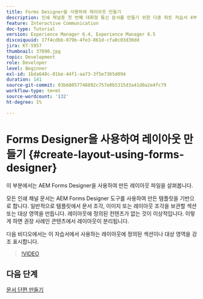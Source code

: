 ```yaml
---
title: Forms Designer을 사용하여 레이아웃 만들기
description: 인쇄 채널용 첫 번째 대화형 통신 문서를 만들기 위한 다중 파트 자습서 4부입니다. 이 부분에서는 AEM Forms Designer을 사용하여 만든 레이아웃 파일을 살펴봅니다.
feature: Interactive Communication
doc-type: Tutorial
version: Experience Manager 6.4, Experience Manager 6.5
discoiquuid: 17f4cdbb-079b-4fe3-861d-cfa0c03d30dd
jira: KT-5957
thumbnail: 37890.jpg
topic: Development
role: Developer
level: Beginner
exl-id: 1bda648c-01be-44f1-aa73-3f5e7365d094
duration: 141
source-git-commit: 03b68057748892c757e0b5315d3a41d0a2e4fc79
workflow-type: tm+mt
source-wordcount: '132'
ht-degree: 1%

---
```


# Forms Designer을 사용하여 레이아웃 만들기 {#create-layout-using-forms-designer}

이 부분에서는 AEM Forms Designer을 사용하여 만든 레이아웃 파일을 살펴봅니다.

모든 인쇄 채널 문서는 AEM Forms Designer 도구를 사용하여 만든 템플릿을 기반으로 합니다. 일반적으로 템플릿에서 문서 조각, 이미지 또는 레이아웃 조각을 보관할 섹션 또는 대상 영역을 만듭니다. 레이아웃에 정의된 컨텐츠가 없는 것이 이상적입니다. 이렇게 하면 권장 사례인 콘텐츠에서 레이아웃이 분리됩니다.

다음 비디오에서는 이 자습서에서 사용하는 레이아웃에 정의된 섹션이나 대상 영역을 강조 표시합니다.

>[!VIDEO](https://video.tv.adobe.com/v/37890?quality=12&learn=on)

## 다음 단계

[문서 단편 만들기](./create-document-fragment.md)
